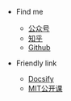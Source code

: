 * Find me
  * [公众号](https://mp.weixin.qq.com/mp/appmsgalbum?__biz=MzkzNDMwNjE1MQ==&action=getalbum&album_id=2642954314428481540&scene=126#wechat_redirect) 
  * [知乎](https://www.zhihu.com/people/qiu_shi)
  * [Github](https://github.com/qjln/qiu_doc)


* Friendly link
  * [Docsify](https://docsify.js.org/#/)
  * [MIT公开课](https://ocw.mit.edu/search/)
